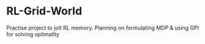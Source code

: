 # RL-Grid-World
Practise project to jolt RL memory. Planning on formulating MDP &amp; using GPI for solving optimality

